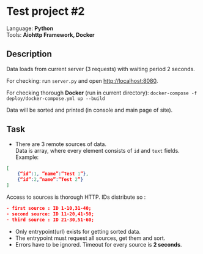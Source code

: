 Test project #2
=================

Language: **Python**  
Tools: **Aiohttp Framework, Docker**

Description
---------------

Data loads from current server (3 requests) with waiting period 2 seconds.  

For checking: run `server.py` and open <http://localhost:8080>.  

For checking thorough **Docker** (run in current directory):  `docker-compose -f deploy/docker-compose.yml up --build`

Data will be sorted and printed (in console and main page of site).

Task
---------------

- There are 3 remote sources of data.  
Data is array, where every element consists of `id` and `text` fields.  
Example: 

```json
[  
    {“id”:1, ”name”:”Test 1”}, 
    {“id”:2,”name”:”Test 2”} 
]
```

Access to sources is thorough HTTP.
IDs distribute so :

```json
- first source : ID 1-10,31-40;
- second source: ID 11-20,41-50;
- third source : ID 21-30,51-60;
```

- Only entrypoint(url) exists for getting sorted data.
- The entrypoint must request all sources, get them and sort.
- Errors have to be ignored. Timeout for every source is **2 seconds**.

